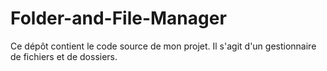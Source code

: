 # Folder-and-File-Manager
Ce dépôt contient le code source de mon projet. Il s'agit d'un gestionnaire de fichiers et de dossiers.
